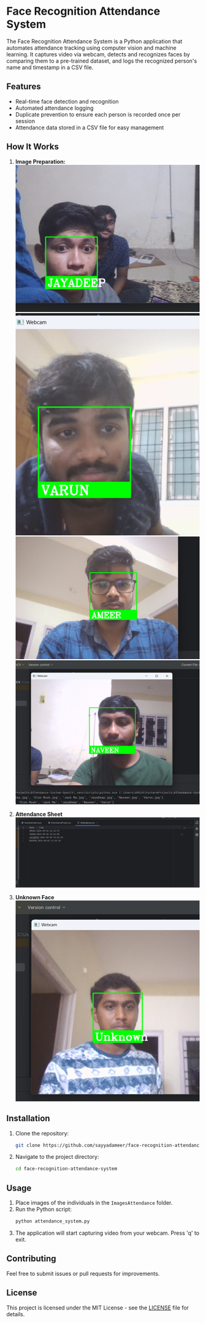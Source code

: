 # Face Recognition Attendance System

The Face Recognition Attendance System is a Python application that automates attendance tracking using computer vision and machine learning. It captures video via webcam, detects and recognizes faces by comparing them to a pre-trained dataset, and logs the recognized person's name and timestamp in a CSV file.

## Features

- Real-time face detection and recognition
- Automated attendance logging
- Duplicate prevention to ensure each person is recorded once per session
- Attendance data stored in a CSV file for easy management

## How It Works

1. **Image Preparation:** 
   ![Image 1](./asserts/1.jpg)
   ![Image 1](./asserts/2.jpg)
   ![Image 1](./asserts/3.jpg)
   ![Image 1](./asserts/5.jpg)
  

2. **Attendance Sheet** 
   ![Image 1](./asserts/6.jpg)

 3. **Unknown Face**
   ![Image 1](./asserts/4.jpg)



## Installation

1. Clone the repository:
    ```bash
    git clone https://github.com/sayyadameer/face-recognition-attendance-system.git
    ```

2. Navigate to the project directory:
    ```bash
    cd face-recognition-attendance-system
    ```

## Usage

1. Place images of the individuals in the `ImagesAttendance` folder.
2. Run the Python script:
    ```bash
    python attendance_system.py
    ```
3. The application will start capturing video from your webcam. Press 'q' to exit.

## Contributing

Feel free to submit issues or pull requests for improvements.

## License

This project is licensed under the MIT License - see the [LICENSE](LICENSE) file for details.
